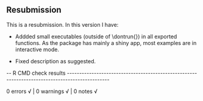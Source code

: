 ## Resubmission
This is a resubmission. In this version I have:

* Addded small executables (outside of \dontrun{}) in all exported functions. As the package has mainly a shiny app, most examples are in interactive mode.

* Fixed description as suggested.




-- R CMD check results ----------------------------------------------------------------------------------------------- 

0 errors √ | 0 warnings √ | 0 notes √